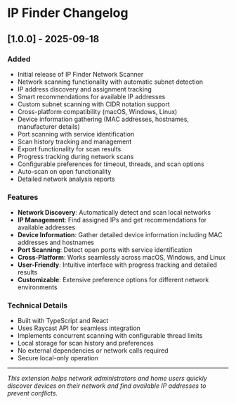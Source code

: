 # IP Finder Changelog

## [1.0.0] - 2025-09-18

### Added
- Initial release of IP Finder Network Scanner
- Network scanning functionality with automatic subnet detection
- IP address discovery and assignment tracking
- Smart recommendations for available IP addresses
- Custom subnet scanning with CIDR notation support
- Cross-platform compatibility (macOS, Windows, Linux)
- Device information gathering (MAC addresses, hostnames, manufacturer details)
- Port scanning with service identification
- Scan history tracking and management
- Export functionality for scan results
- Progress tracking during network scans
- Configurable preferences for timeout, threads, and scan options
- Auto-scan on open functionality
- Detailed network analysis reports

### Features
- **Network Discovery**: Automatically detect and scan local networks
- **IP Management**: Find assigned IPs and get recommendations for available addresses
- **Device Information**: Gather detailed device information including MAC addresses and hostnames
- **Port Scanning**: Detect open ports with service identification
- **Cross-Platform**: Works seamlessly across macOS, Windows, and Linux
- **User-Friendly**: Intuitive interface with progress tracking and detailed results
- **Customizable**: Extensive preference options for different network environments

### Technical Details
- Built with TypeScript and React
- Uses Raycast API for seamless integration
- Implements concurrent scanning with configurable thread limits
- Local storage for scan history and preferences
- No external dependencies or network calls required
- Secure local-only operation

---

*This extension helps network administrators and home users quickly discover devices on their network and find available IP addresses to prevent conflicts.* 